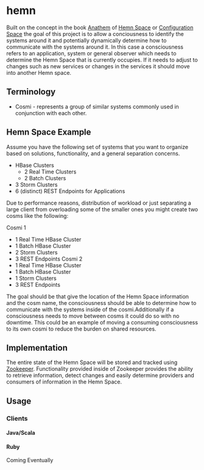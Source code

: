 hemn
====

Built on the concept in the book [Anathem](http://www.nealstephenson.com/anathem/) of [Hemn Space](http://anathem.wikia.com/wiki/Science) or [Configuration Space](http://en.wikipedia.org/wiki/Configuration_space) the goal of this project is to allow a conciousness to identify the systems around it and potentially dynamically determine how to communicate with the systems around it.  In this case a consciousness refers to an application, system or general observer which needs to determine the Hemn Space that is currently occupies.  If it needs to adjust to changes such as new services or changes in the services it should move into another Hemn space.

Terminology
----------

* Cosmi  - represents a group of similar systems commonly used in conjunction with each other.


Hemn Space Example
------------------

Assume you have the following set of systems that you want to organize based on solutions, functionality, and a general separation concerns.

* HBase Clusters
	* 2 Real Time Clusters
	* 2 Batch Clusters
* 3 Storm Clusters
* 6 (distinct) REST Endpoints for Applications

Due to performance reasons, distribution of workload or just separating a large client from overloading some of the smaller ones you might create two cosms like the following:

Cosmi 1
  * 1 Real Time HBase Cluster
  * 1 Batch HBase Cluster
  * 2 Storm Clusters
  * 3 REST Endpoints
Cosmi 2
  * 1 Real Time HBase Cluster
  * 1 Batch HBase Cluster
  * 1 Storm Clusters
  * 3 REST Endpoints

The goal should be that give the location of the Hemn Space information and the cosm name, the consciousness should be able to determine how to communicate with the systems inside of the cosmi.Additionally if a consciousness needs to move between cosms it could do so with no downtime.  This could be an example of moving a consuming consciousness to its own cosmi to reduce the burden on shared resources.


Implementation
-------------

The entire state of the Hemn Space will be stored and tracked using [Zookeeper](http://zookeeper.apache.org/).  Functionality provided inside of Zookeeper provides the ability to retrieve information, detect changes and easily determine providers and consumers of information in the Hemn Space.

Usage
-----

### Clients



#### Java/Scala



#### Ruby

Coming Eventually


